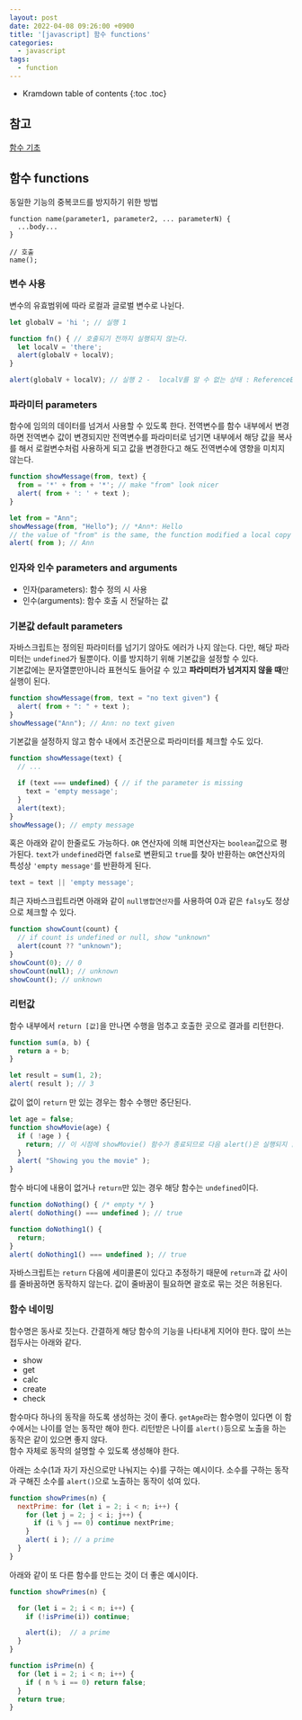 ```yaml
---
layout: post
date: 2022-04-08 09:26:00 +0900
title: '[javascript] 함수 functions'
categories:
  - javascript
tags:
  - function
---
```


* Kramdown table of contents
{:toc .toc}

## 참고

[함수 기초](https://javascript.info/function-basics)

## 함수 functions

동일한 기능의 중복코드를 방지하기 위한 방법

```
function name(parameter1, parameter2, ... parameterN) {
  ...body...
}

// 호출
name();
```

### 변수 사용

변수의 유효범위에 따라 로컬과 글로벌 변수로 나뉜다.

```js
let globalV = 'hi '; // 실행 1

function fn() { // 호출되기 전까지 실행되지 않는다.
  let localV = 'there';
  alert(globalV + localV);
}

alert(globalV + localV); // 실행 2 -  localV를 알 수 없는 상태 : ReferenceError: localV is not defined
```

### 파라미터 parameters

함수에 임의의 데이터를 넘겨서 사용할 수 있도록 한다. 전역변수를 함수 내부에서 변경하면 전역변수 값이 변경되지만 전역변수를 파라미터로 넘기면 내부에서 해당 값을 복사를 해서 로컬변수처럼 사용하게 되고 값을 변경한다고 해도 전역변수에 영향을 미치지 않는다.

```js
function showMessage(from, text) {
  from = '*' + from + '*'; // make "from" look nicer
  alert( from + ': ' + text );
}

let from = "Ann";
showMessage(from, "Hello"); // *Ann*: Hello
// the value of "from" is the same, the function modified a local copy
alert( from ); // Ann
```

### 인자와 인수 parameters and arguments

* 인자(parameters): 함수 정의 시 사용
* 인수(arguments): 함수 호출 시 전달하는 값


### 기본값 default parameters

자바스크립트는 정의된 파라미터를 넘기기 않아도 에러가 나지 않는다. 다만, 해당 파라미터는 `undefined`가 될뿐이다. 이를 방지하기 위해 기본값을 설정할 수 있다.  
기본값에는 문자열뿐만아니라 표현식도 들어갈 수 있고 **파라미터가 넘겨지지 않을 때**만 실행이 된다.  

```js
function showMessage(from, text = "no text given") {
  alert( from + ": " + text );
}
showMessage("Ann"); // Ann: no text given
```

기본값을 설정하지 않고 함수 내에서 조건문으로 파라미터를 체크할 수도 있다.

```js
function showMessage(text) {
  // ...

  if (text === undefined) { // if the parameter is missing
    text = 'empty message';
  }
  alert(text);
}
showMessage(); // empty message
```

혹은 아래와 같이 한줄로도 가능하다. `OR` 연산자에 의해 피연산자는 `boolean`값으로 평가된다. `text`가 `undefined`라면 `false`로 변환되고 `true`를 찾아 반환하는 `OR`연산자의 특성상 `'empty message'`를 반환하게 된다.

```js
text = text || 'empty message';
```

최근 자바스크립트라면 아래와 같이 `null병합연산자`를 사용하여 0과 같은 `falsy`도 정상으로 체크할 수 있다.

```js
function showCount(count) {
  // if count is undefined or null, show "unknown"
  alert(count ?? "unknown");
}
showCount(0); // 0
showCount(null); // unknown
showCount(); // unknown
```


### 리턴값

함수 내부에서 `return [값]`을 만나면 수행을 멈추고 호출한 곳으로 결과를 리턴한다.

```js
function sum(a, b) {
  return a + b;
}

let result = sum(1, 2);
alert( result ); // 3
```

값이 없이 `return` 만 있는 경우는 함수 수행만 중단된다.

```js
let age = false;
function showMovie(age) {
  if ( !age ) {
    return; // 이 시점에 showMovie() 함수가 종료되므로 다음 alert()은 실행되지 않는다.
  }
  alert( "Showing you the movie" );
}
```

함수 바디에 내용이 없거나 `return`만 있는 경우 해당 함수는 `undefined`이다.

```js
function doNothing() { /* empty */ }
alert( doNothing() === undefined ); // true

function doNothing1() {
  return;
}
alert( doNothing1() === undefined ); // true
```

자바스크립트는 `return` 다음에 세미콜론이 있다고 추정하기 때문에 `return`과 값 사이를 줄바꿈하면 동작하지 않는다. 값이 줄바꿈이 필요하면 괄호로 묶는 것은 허용된다.


### 함수 네이밍

함수명은 동사로 짓는다. 간결하게 해당 함수의 기능을 나타내게 지어야 한다.
많이 쓰는 접두사는 아래와 같다.

- show
- get
- calc
- create
- check

함수마다 하나의 동작을 하도록 생성하는 것이 좋다. `getAge`라는 함수명이 있다면 이 함수에서는 나이를 얻는 동작만 해야 한다. 리턴받은 나이를 `alert()`등으로 노출을 하는 동작은 같이 있으면 좋지 않다.  
함수 자체로 동작의 설명할 수 있도록 생성해야 한다.

아래는 소수(1과 자기 자신으로만 나눠지는 수)를 구하는 예시이다. 소수를 구하는 동작과 구해진 소수를 `alert()`으로 노출하는 동작이 섞여 있다.

```js
function showPrimes(n) {
  nextPrime: for (let i = 2; i < n; i++) {
    for (let j = 2; j < i; j++) {
      if (i % j == 0) continue nextPrime;
    }
    alert( i ); // a prime
  }
}
```

아래와 같이 또 다른 함수를 만드는 것이 더 좋은 예시이다.

```js
function showPrimes(n) {

  for (let i = 2; i < n; i++) {
    if (!isPrime(i)) continue;

    alert(i);  // a prime
  }
}

function isPrime(n) {
  for (let i = 2; i < n; i++) {
    if ( n % i == 0) return false;
  }
  return true;
}
```
